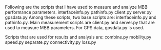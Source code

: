 Following are the scripts that I have used to measure and analyze MBB performance parameters. 
interfaceinfo.py
pathinfo.py
client.py
server.py
gpsdata.py
Among these scripts, two base scripts are: interfaceinfo.py and pathinfo.py. Main measurement scripts are client.py and server.py that are used to measure MBB parameters. For GPS data, gpsdata.py is used. 


Scripts that are used for results and analysis are:
combine.py
mobility.py
speed.py
separate.py
connectivity.py
loss.py
